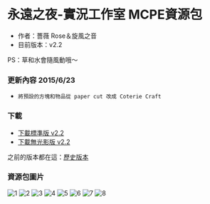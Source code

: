 # 永遠之夜-實況工作室 MCPE資源包
* 作者：薔薇 Rose＆旋風之音
* 目前版本：v2.2

PS：草和水會隨風動哦～


### 更新內容 2015/6/23
* `將預設的方塊和物品從 paper cut 改成 Coterie Craft`


### 下載
* [下載標準版 v2.2](https://github.com/GoneTone/FNT-Studio-MCPE-Resource-Pack/releases/download/v2.2/FNT_Resource_Pack_Standard_v2.2.zip)
* [下載無光影版 v2.2](https://github.com/GoneTone/FNT-Studio-MCPE-Resource-Pack/releases/download/v2.2/FNT_Resource_Pack_No_light_and_shadow_v2.2.zip)

之前的版本都在這：[歷史版本](http://x.co/9WbEI)


### 資源包圖片
![1](https://cloud.githubusercontent.com/assets/10025956/8278325/0ff253bc-18fd-11e5-9919-2246caaa79bb.png)
![2](https://cloud.githubusercontent.com/assets/10025956/8278326/0ff3ec2c-18fd-11e5-9dad-4bfa6d8580e2.png)
![3](https://cloud.githubusercontent.com/assets/10025956/8278328/0ff58d5c-18fd-11e5-9664-9f57a35dbd03.png)
![4](https://cloud.githubusercontent.com/assets/10025956/8278329/0ff66312-18fd-11e5-8aee-7e8902288eab.png)
![5](https://cloud.githubusercontent.com/assets/10025956/8278330/0ff709ac-18fd-11e5-9af7-7f86ce5d6456.png)
![6](https://cloud.githubusercontent.com/assets/10025956/8278327/0ff42fa2-18fd-11e5-8fff-b8060f028097.png)
![7](https://cloud.githubusercontent.com/assets/10025956/8278331/1015c0f4-18fd-11e5-9586-054e9253da6c.png)
![8](https://cloud.githubusercontent.com/assets/10025956/8278332/10192d52-18fd-11e5-9581-68bce450a331.png)

